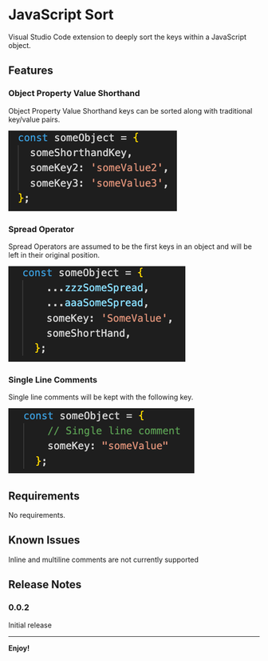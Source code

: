 # JavaScript Sort

Visual Studio Code extension to deeply sort the keys within a JavaScript object.

## Features

### Object Property Value Shorthand

Object Property Value Shorthand keys can be sorted along with traditional key/value pairs.

![Object Property Value Shorthand](images/object-property-value-shorthand.png)

### Spread Operator

Spread Operators are assumed to be the first keys in an object and will be left in their original position.

![Spread Operators](images/spread-operator.png)

### Single Line Comments

Single line comments will be kept with the following key.

![Single line comment](images/single-line-comment.png)

## Requirements

No requirements.

## Known Issues

Inline and multiline comments are not currently supported

## Release Notes

### 0.0.2

Initial release

---

**Enjoy!**
